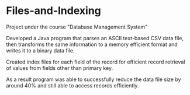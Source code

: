 # Files-and-Indexing
Project under the course "Database Management System"


Developed a Java program that parses an ASCII text-based CSV data file, 
then transforms the same information to a memory efficient format 
and writes it to a binary data file. 

Created index files for each field of the record for efficient record retrieval 
of values from fields other than primary key. 

As a result program was able to successfully reduce the data file size by around 40% 
and still able to access records efficiently.
